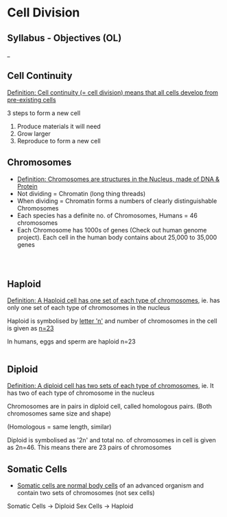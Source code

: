 # Cell Division

## Syllabus - Objectives (OL)

_

## Cell Continuity

<u>Definition: Cell continuity (= cell division) means that all cells develop from pre-existing cells</u>

3 steps to form a new cell

1. Produce materials it will need
2. Grow larger
3. Reproduce to form a new cell

## Chromosomes

- <u>Definition: Chromosomes are structures in the Nucleus, made of DNA & Protein</u>
- Not dividing = Chromatin (long thing threads)
- When dividing = Chromatin forms a numbers of clearly distinguishable Chromosomes
- Each species has a definite no. of Chromosomes, Humans = 46 chromosomes
- Each Chromosome has 1000s of genes (Check out human genome project). Each cell in the human body contains about 25,000 to 35,000 genes

![]()

![]()

![]()

## Haploid

<u>Definition: A Haploid cell has one set of each type of chromosomes</u>, ie. has only one set of each type of chromosomes in the nucleus

Haploid is symbolised by <u>letter 'n'</u> and number of chromosomes in the cell is given as <u>n=23</u>

In humans, eggs and sperm are haploid n=23

![]()

## Diploid

<u>Definition: A diploid cell has two sets of each type of chromosomes</u>, ie. It has two of each type of chromosome in the nucleus

Chromosomes are in pairs in diploid cell, called homologous pairs. (Both chromosomes same size and shape)

(Homologous = same length, similar)

Diploid is symbolised as '2n' and total no. of chromosomes in cell is given as 2n=46. This means there are 23 pairs of chromosomes

## Somatic Cells

- <u>Somatic cells are normal body cells</u> of an advanced organism and contain two sets of chromosomes (not sex cells)

Somatic Cells -> Diploid
Sex Cells -> Haploid

